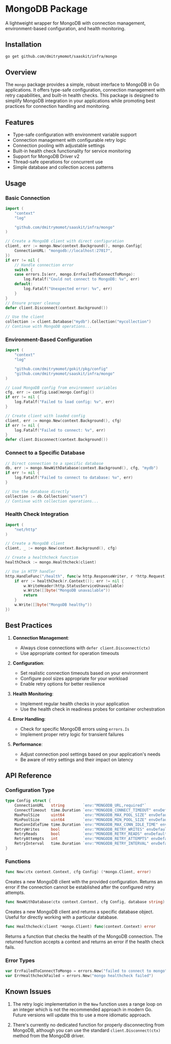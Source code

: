 # MongoDB Package

A lightweight wrapper for MongoDB with connection management, environment-based configuration, and health monitoring.

## Installation

```bash
go get github.com/dmitrymomot/saaskit/infra/mongo
```

## Overview

The `mongo` package provides a simple, robust interface to MongoDB in Go applications. It offers type-safe configuration, connection management with retry capabilities, and built-in health checks. This package is designed to simplify MongoDB integration in your applications while promoting best practices for connection handling and monitoring.

## Features

- Type-safe configuration with environment variable support
- Connection management with configurable retry logic
- Connection pooling with adjustable settings
- Built-in health check functionality for service monitoring
- Support for MongoDB Driver v2
- Thread-safe operations for concurrent use
- Simple database and collection access patterns

## Usage

### Basic Connection

```go
import (
    "context"
    "log"

    "github.com/dmitrymomot/saaskit/infra/mongo"
)

// Create a MongoDB client with direct configuration
client, err := mongo.New(context.Background(), mongo.Config{
    ConnectionURL: "mongodb://localhost:27017",
})
if err != nil {
    // Handle connection error
    switch {
    case errors.Is(err, mongo.ErrFailedToConnectToMongo):
        log.Fatalf("Could not connect to MongoDB: %v", err)
    default:
        log.Fatalf("Unexpected error: %v", err)
    }
}
// Ensure proper cleanup
defer client.Disconnect(context.Background())

// Use the client
collection := client.Database("mydb").Collection("mycollection")
// Continue with MongoDB operations...
```

### Environment-Based Configuration

```go
import (
    "context"
    "log"

    "github.com/dmitrymomot/gokit/pkg/config"
    "github.com/dmitrymomot/saaskit/infra/mongo"
)

// Load MongoDB config from environment variables
cfg, err := config.Load[mongo.Config]()
if err != nil {
    log.Fatalf("Failed to load config: %v", err)
}

// Create client with loaded config
client, err := mongo.New(context.Background(), cfg)
if err != nil {
    log.Fatalf("Failed to connect: %v", err)
}
defer client.Disconnect(context.Background())
```

### Connect to a Specific Database

```go
// Direct connection to a specific database
db, err := mongo.NewWithDatabase(context.Background(), cfg, "mydb")
if err != nil {
    log.Fatalf("Failed to connect to database: %v", err)
}

// Use the database directly
collection := db.Collection("users")
// Continue with collection operations...
```

### Health Check Integration

```go
import (
    "net/http"
)

// Create a MongoDB client
client, _ := mongo.New(context.Background(), cfg)

// Create a healthcheck function
healthCheck := mongo.Healthcheck(client)

// Use in HTTP handler
http.HandleFunc("/health", func(w http.ResponseWriter, r *http.Request) {
    if err := healthCheck(r.Context()); err != nil {
        w.WriteHeader(http.StatusServiceUnavailable)
        w.Write([]byte("MongoDB unavailable"))
        return
    }
    w.Write([]byte("MongoDB healthy"))
})
```

## Best Practices

1. **Connection Management**:
    - Always close connections with `defer client.Disconnect(ctx)`
    - Use appropriate context for operation timeouts

2. **Configuration**:
    - Set realistic connection timeouts based on your environment
    - Configure pool sizes appropriate for your workload
    - Enable retry options for better resilience

3. **Health Monitoring**:
    - Implement regular health checks in your application
    - Use the health check in readiness probes for container orchestration

4. **Error Handling**:
    - Check for specific MongoDB errors using `errors.Is`
    - Implement proper retry logic for transient failures

5. **Performance**:
    - Adjust connection pool settings based on your application's needs
    - Be aware of retry settings and their impact on latency

## API Reference

### Configuration Type

```go
type Config struct {
    ConnectionURL   string        `env:"MONGODB_URL,required"`           // Connection string URI
    ConnectTimeout  time.Duration `env:"MONGODB_CONNECT_TIMEOUT" envDefault:"10s"`
    MaxPoolSize     uint64        `env:"MONGODB_MAX_POOL_SIZE" envDefault:"100"`
    MinPoolSize     uint64        `env:"MONGODB_MIN_POOL_SIZE" envDefault:"1"`
    MaxConnIdleTime time.Duration `env:"MONGODB_MAX_CONN_IDLE_TIME" envDefault:"300s"`
    RetryWrites     bool          `env:"MONGODB_RETRY_WRITES" envDefault:"true"`
    RetryReads      bool          `env:"MONGODB_RETRY_READS" envDefault:"true"`
    RetryAttempts   int           `env:"MONGODB_RETRY_ATTEMPTS" envDefault:"3"`
    RetryInterval   time.Duration `env:"MONGODB_RETRY_INTERVAL" envDefault:"5s"`
}
```

### Functions

```go
func New(ctx context.Context, cfg Config) (*mongo.Client, error)
```

Creates a new MongoDB client with the provided configuration. Returns an error if the connection cannot be established after the configured retry attempts.

```go
func NewWithDatabase(ctx context.Context, cfg Config, database string) (*mongo.Database, error)
```

Creates a new MongoDB client and returns a specific database object. Useful for directly working with a particular database.

```go
func Healthcheck(client *mongo.Client) func(context.Context) error
```

Returns a function that checks the health of the MongoDB connection. The returned function accepts a context and returns an error if the health check fails.

### Error Types

```go
var ErrFailedToConnectToMongo = errors.New("failed to connect to mongo")
var ErrHealthcheckFailed = errors.New("mongo healthcheck failed")
```

## Known Issues

1. The retry logic implementation in the `New` function uses a range loop on an integer which is not the recommended approach in modern Go. Future versions will update this to use a more idiomatic approach.

2. There's currently no dedicated function for properly disconnecting from MongoDB, although you can use the standard `client.Disconnect(ctx)` method from the MongoDB driver.
